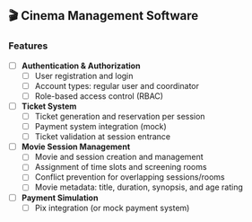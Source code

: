 ## 🎬 Cinema Management Software

### Features

* [ ] **Authentication & Authorization**
  * [ ] User registration and login
  * [ ] Account types: regular user and coordinator
  * [ ] Role-based access control (RBAC)
* [ ] **Ticket System**
  * [ ] Ticket generation and reservation per session
  * [ ] Payment system integration (mock)
  * [ ] Ticket validation at session entrance
* [ ] **Movie Session Management**
  * [ ] Movie and session creation and management
  * [ ] Assignment of time slots and screening rooms
  * [ ] Conflict prevention for overlapping sessions/rooms
  * [ ] Movie metadata: title, duration, synopsis, and age rating
* [ ] **Payment Simulation**
  * [ ] Pix integration (or mock payment system)
